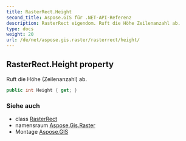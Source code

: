 ```yaml
---
title: RasterRect.Height
second_title: Aspose.GIS für .NET-API-Referenz
description: RasterRect eigendom. Ruft die Höhe Zeilenanzahl ab.
type: docs
weight: 20
url: /de/net/aspose.gis.raster/rasterrect/height/
---
```

## RasterRect.Height property

Ruft die Höhe (Zeilenanzahl) ab.

```csharp
public int Height { get; }
```

### Siehe auch

* class [RasterRect](../)
* namensraum [Aspose.Gis.Raster](../../rasterrect/)
* Montage [Aspose.GIS](../../../)


